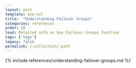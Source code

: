 ```yaml
---
layout: post
template: one-col
title:  "Understanding Failover Groups"
categories: references
order: 20
lead: Detailed info on how Failover Groups function
tags: ['tags']
legacy: false
permalink: /:collection/:path
---
```


{% include references/understanding-failover-groups.md %}
